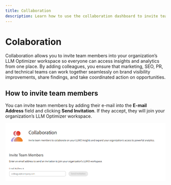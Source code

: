 ```yaml
---
title: Collaboration
description: Learn how to use the collaboration dashboard to invite team members into your organization’s LLM Optimizer workspace.
---
```


# Colaboration

Collaboration allows you to invite team members into your organization’s LLM Optimizer workspace so everyone can access insights and analytics from one place. By adding colleagues, you ensure that marketing, SEO, PR, and technical teams can work together seamlessly on brand visibility improvements, share findings, and take coordinated action on opportunities.

## How to invite team members

You can invite team members by adding their e-mail into the **E-mail Address** field and clicking **Send Invitation**. If they accept, they will join your organization’s LLM Optimizer workspace.

![Collaboration Invite](/help/dashboards/assets/collaboration.png)
